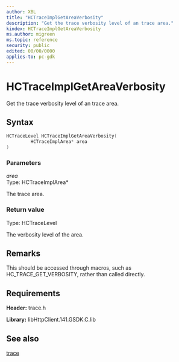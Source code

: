 ```yaml
---
author: XBL
title: "HCTraceImplGetAreaVerbosity"
description: "Get the trace verbosity level of an trace area."
kindex: HCTraceImplGetAreaVerbosity
ms.author: migreen
ms.topic: reference
security: public
edited: 00/00/0000
applies-to: pc-gdk
---
```


# HCTraceImplGetAreaVerbosity  

Get the trace verbosity level of an trace area.  

## Syntax  
  
```cpp
HCTraceLevel HCTraceImplGetAreaVerbosity(  
         HCTraceImplArea* area  
)  
```  
  
### Parameters  
  
*area* &nbsp;&nbsp;  
Type: HCTraceImplArea*  
  
The trace area.  
  
  
### Return value  
Type: HCTraceLevel
  
The verbosity level of the area.
  
## Remarks  
  
This should be accessed through macros, such as HC_TRACE_GET_VERBOSITY, rather than called directly.
  
## Requirements  
  
**Header:** trace.h
  
**Library:** libHttpClient.141.GSDK.C.lib
  
## See also  
[trace](../trace_members.md)  
  
  
